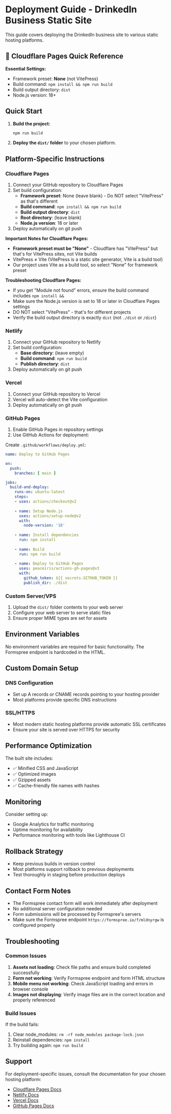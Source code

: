 # Deployment Guide - DrinkedIn Business Static Site

This guide covers deploying the DrinkedIn business site to various static hosting platforms.

## 🚀 Cloudflare Pages Quick Reference

**Essential Settings:**
- Framework preset: **None** (not VitePress)
- Build command: `npm install && npm run build`
- Build output directory: `dist`
- Node.js version: 18+

## Quick Start

1. **Build the project:**
   ```bash
   npm run build
   ```

2. **Deploy the `dist/` folder** to your chosen platform.

## Platform-Specific Instructions

### Cloudflare Pages

1. Connect your GitHub repository to Cloudflare Pages
2. Set build configuration:
   - **Framework preset**: None (leave blank) - Do NOT select "VitePress" as that's different
   - **Build command**: `npm install && npm run build`
   - **Build output directory**: `dist`
   - **Root directory**: (leave blank)
   - **Node.js version**: 18 or later
3. Deploy automatically on git push

**Important Notes for Cloudflare Pages:**
- **Framework preset must be "None"** - Cloudflare has "VitePress" but that's for VitePress sites, not Vite builds
- VitePress ≠ Vite (VitePress is a static site generator, Vite is a build tool)
- Our project uses Vite as a build tool, so select "None" for framework preset

**Troubleshooting Cloudflare Pages:**
- If you get "Module not found" errors, ensure the build command includes `npm install &&`
- Make sure the Node.js version is set to 18 or later in Cloudflare Pages settings
- DO NOT select "VitePress" - that's for different projects
- Verify the build output directory is exactly `dist` (not `./dist` or `/dist`)

### Netlify

1. Connect your GitHub repository to Netlify
2. Set build configuration:
   - **Base directory**: (leave empty)
   - **Build command**: `npm run build`
   - **Publish directory**: `dist`
3. Deploy automatically on git push

### Vercel

1. Connect your GitHub repository to Vercel
2. Vercel will auto-detect the Vite configuration
3. Deploy automatically on git push

### GitHub Pages

1. Enable GitHub Pages in repository settings
2. Use GitHub Actions for deployment:

Create `.github/workflows/deploy.yml`:
```yaml
name: Deploy to GitHub Pages

on:
  push:
    branches: [ main ]

jobs:
  build-and-deploy:
    runs-on: ubuntu-latest
    steps:
    - uses: actions/checkout@v2
    
    - name: Setup Node.js
      uses: actions/setup-node@v2
      with:
        node-version: '18'
        
    - name: Install dependencies
      run: npm install
      
    - name: Build
      run: npm run build
      
    - name: Deploy to GitHub Pages
      uses: peaceiris/actions-gh-pages@v3
      with:
        github_token: ${{ secrets.GITHUB_TOKEN }}
        publish_dir: ./dist
```

### Custom Server/VPS

1. Upload the `dist/` folder contents to your web server
2. Configure your web server to serve static files
3. Ensure proper MIME types are set for assets

## Environment Variables

No environment variables are required for basic functionality. The Formspree endpoint is hardcoded in the HTML.

## Custom Domain Setup

### DNS Configuration
- Set up A records or CNAME records pointing to your hosting provider
- Most platforms provide specific DNS instructions

### SSL/HTTPS
- Most modern static hosting platforms provide automatic SSL certificates
- Ensure your site is served over HTTPS for security

## Performance Optimization

The built site includes:
- ✅ Minified CSS and JavaScript
- ✅ Optimized images
- ✅ Gzipped assets
- ✅ Cache-friendly file names with hashes

## Monitoring

Consider setting up:
- Google Analytics for traffic monitoring
- Uptime monitoring for availability
- Performance monitoring with tools like Lighthouse CI

## Rollback Strategy

- Keep previous builds in version control
- Most platforms support rollback to previous deployments
- Test thoroughly in staging before production deploys

## Contact Form Notes

- The Formspree contact form will work immediately after deployment
- No additional server configuration needed
- Form submissions will be processed by Formspree's servers
- Make sure the Formspree endpoint `https://formspree.io/f/mldnyrgw` is configured properly

## Troubleshooting

### Common Issues

1. **Assets not loading**: Check file paths and ensure build completed successfully
2. **Form not working**: Verify Formspree endpoint and form HTML structure
3. **Mobile menu not working**: Check JavaScript loading and errors in browser console
4. **Images not displaying**: Verify image files are in the correct location and properly referenced

### Build Issues

If the build fails:
1. Clear node_modules: `rm -rf node_modules package-lock.json`
2. Reinstall dependencies: `npm install`
3. Try building again: `npm run build`

## Support

For deployment-specific issues, consult the documentation for your chosen hosting platform:
- [Cloudflare Pages Docs](https://developers.cloudflare.com/pages/)
- [Netlify Docs](https://docs.netlify.com/)
- [Vercel Docs](https://vercel.com/docs)
- [GitHub Pages Docs](https://docs.github.com/en/pages)
